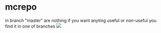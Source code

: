 # mcrepo
in branch "master" are nothing if you want anyting useful or non-useful you find it in one of branches
<img src='https://cdn.pixabay.com/photo/2017/04/06/09/39/nothing-2207785_960_720.jpg'>

